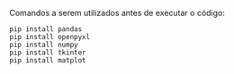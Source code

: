 Comandos a serem utilizados antes de executar o código:
```
pip install pandas
pip install openpyxl
pip install numpy
pip install tkinter
pip install matplot
```
